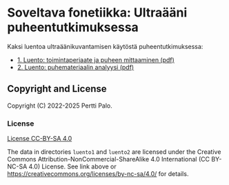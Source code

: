 # Soveltava fonetiikka: Ultraääni puheentutkimuksessa

Kaksi luentoa ultraäänikuvantamisen käytöstä puheentutkimuksessa:

- [1. Luento: toimintaperiaate ja puheen mittaaminen
  (pdf)](https://github.com/giuthas/HY_soveltava_fonettiikka/raw/main/luento1/HY_ultra_luento1.pdf)
- [2. Luento: puhemateriaalin analyysi
  (pdf)](https://github.com/giuthas/HY_soveltava_fonettiikka/raw/main/luento2/HY_ultra_luento2.pdf)

## Copyright and License

Copyright (C) 2022-2025 Pertti Palo.

### License

[License CC-BY-SA 4.0](https://github.com/giuthas/HY_soveltava_fonettiikka/blob/master/LICENSE_by-nc-sa.markdown)

The data in directories `luento1` and `luento2` are licensed under the Creative
Commons Attribution-NonCommercial-ShareAlike 4.0 International (CC BY-NC-SA 4.0)
License. See link above or <https://creativecommons.org/licenses/by-nc-sa/4.0/>
for details.
